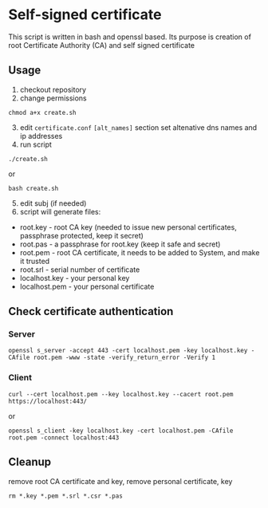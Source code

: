 # Self-signed certificate

This script is written in bash and openssl based. Its purpose is creation of root Certificate Authority (CA)
and self signed certificate


## Usage
1. checkout repository
2. change permissions
```shell
chmod a+x create.sh
```
3. edit `certificate.conf` `[alt_names]` section
set altenative dns names and ip addresses
4. run script
```shell
./create.sh
```
or
```shell
bash create.sh
```
5. edit subj (if needed) 
6. script will generate files:
* root.key - root CA key (needed to issue new personal certificates, passphrase protected, keep it secret)
* root.pas - a passphrase for root.key (keep it safe and secret)
* root.pem - root CA certificate, it needs to be added to System, and make it trusted
* root.srl - serial number of certificate
* localhost.key - your personal key
* localhost.pem - your personal certificate


## Check certificate authentication

### Server

```shell
openssl s_server -accept 443 -cert localhost.pem -key localhost.key -CAfile root.pem -www -state -verify_return_error -Verify 1
```

### Client

```shell
curl --cert localhost.pem --key localhost.key --cacert root.pem https://localhost:443/
```
or
```shell
openssl s_client -key localhost.key -cert localhost.pem -CAfile root.pem -connect localhost:443  
```

## Cleanup

remove root CA certificate and key, remove personal certificate, key
```shell
rm *.key *.pem *.srl *.csr *.pas
```
